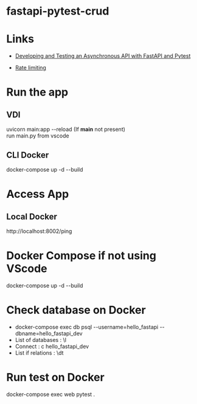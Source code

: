 # fastapi-pytest-crud

# Links
- [Developing and Testing an Asynchronous API with FastAPI and Pytest](https://testdriven.io/blog/fastapi-crud/#additional-validation)

- [Rate limiting](https://twitter.com/testdrivenio/status/1599456005561389056/photo/1)

# Run the app
## VDI
uvicorn main:app --reload  (If __main__ not present)
<br>
run main.py from vscode
## CLI Docker
docker-compose up -d --build

# Access App
## Local Docker
http://localhost:8002/ping

# Docker Compose if not using VScode
docker-compose up -d --build

# Check database on Docker
- docker-compose exec db psql --username=hello_fastapi --dbname=hello_fastapi_dev
- List of databases : \l
- Connect : c hello_fastapi_dev
- List if relations : \dt

# Run test on Docker
docker-compose exec web pytest .
